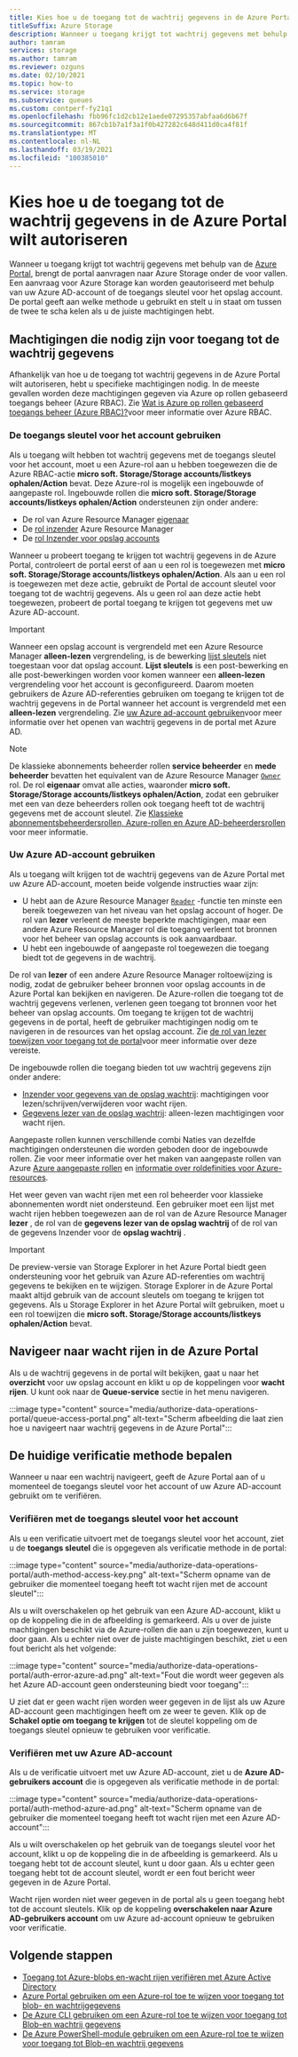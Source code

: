 ```yaml
---
title: Kies hoe u de toegang tot de wachtrij gegevens in de Azure Portal wilt autoriseren
titleSuffix: Azure Storage
description: Wanneer u toegang krijgt tot wachtrij gegevens met behulp van de Azure Portal, brengt de portal aanvragen naar Azure Storage onder de voor vallen. Deze aanvragen voor Azure Storage kunnen worden geverifieerd en geautoriseerd met uw Azure AD-account of de toegangs sleutel voor het opslag account.
author: tamram
services: storage
ms.author: tamram
ms.reviewer: ozguns
ms.date: 02/10/2021
ms.topic: how-to
ms.service: storage
ms.subservice: queues
ms.custom: contperf-fy21q1
ms.openlocfilehash: fbb96fc1d2cb12e1aede07295357abfaa6d6b67f
ms.sourcegitcommit: 867cb1b7a1f3a1f0b427282c648d411d0ca4f81f
ms.translationtype: MT
ms.contentlocale: nl-NL
ms.lasthandoff: 03/19/2021
ms.locfileid: "100385010"
---
```

# <a name="choose-how-to-authorize-access-to-queue-data-in-the-azure-portal"></a>Kies hoe u de toegang tot de wachtrij gegevens in de Azure Portal wilt autoriseren

Wanneer u toegang krijgt tot wachtrij gegevens met behulp van de [Azure Portal](https://portal.azure.com), brengt de portal aanvragen naar Azure Storage onder de voor vallen. Een aanvraag voor Azure Storage kan worden geautoriseerd met behulp van uw Azure AD-account of de toegangs sleutel voor het opslag account. De portal geeft aan welke methode u gebruikt en stelt u in staat om tussen de twee te scha kelen als u de juiste machtigingen hebt.

## <a name="permissions-needed-to-access-queue-data"></a>Machtigingen die nodig zijn voor toegang tot de wachtrij gegevens

Afhankelijk van hoe u de toegang tot wachtrij gegevens in de Azure Portal wilt autoriseren, hebt u specifieke machtigingen nodig. In de meeste gevallen worden deze machtigingen gegeven via Azure op rollen gebaseerd toegangs beheer (Azure RBAC). Zie [Wat is Azure op rollen gebaseerd toegangs beheer (Azure RBAC)?](../../role-based-access-control/overview.md)voor meer informatie over Azure RBAC.

### <a name="use-the-account-access-key"></a>De toegangs sleutel voor het account gebruiken

Als u toegang wilt hebben tot wachtrij gegevens met de toegangs sleutel voor het account, moet u een Azure-rol aan u hebben toegewezen die de Azure RBAC-actie **micro soft. Storage/Storage accounts/listkeys ophalen/Action** bevat. Deze Azure-rol is mogelijk een ingebouwde of aangepaste rol. Ingebouwde rollen die **micro soft. Storage/Storage accounts/listkeys ophalen/Action** ondersteunen zijn onder andere:

- De rol van Azure Resource Manager [eigenaar](../../role-based-access-control/built-in-roles.md#owner)
- De [rol inzender](../../role-based-access-control/built-in-roles.md#contributor) Azure Resource Manager
- De [rol Inzender voor opslag accounts](../../role-based-access-control/built-in-roles.md#storage-account-contributor)

Wanneer u probeert toegang te krijgen tot wachtrij gegevens in de Azure Portal, controleert de portal eerst of aan u een rol is toegewezen met **micro soft. Storage/Storage accounts/listkeys ophalen/Action**. Als aan u een rol is toegewezen met deze actie, gebruikt de Portal de account sleutel voor toegang tot de wachtrij gegevens. Als u geen rol aan deze actie hebt toegewezen, probeert de portal toegang te krijgen tot gegevens met uw Azure AD-account.

> [!IMPORTANT]
> Wanneer een opslag account is vergrendeld met een Azure Resource Manager **alleen-lezen** vergrendeling, is de bewerking [lijst sleutels](/rest/api/storagerp/storageaccounts/listkeys) niet toegestaan voor dat opslag account. **Lijst sleutels** is een post-bewerking en alle post-bewerkingen worden voor komen wanneer een **alleen-lezen** vergrendeling voor het account is geconfigureerd. Daarom moeten gebruikers de Azure AD-referenties gebruiken om toegang te krijgen tot de wachtrij gegevens in de Portal wanneer het account is vergrendeld met een **alleen-lezen** vergrendeling. Zie [uw Azure ad-account gebruiken](#use-your-azure-ad-account)voor meer informatie over het openen van wachtrij gegevens in de portal met Azure AD.

> [!NOTE]
> De klassieke abonnements beheerder rollen **service beheerder** en **mede beheerder** bevatten het equivalent van de Azure Resource Manager [`Owner`](../../role-based-access-control/built-in-roles.md#owner) rol. De rol **eigenaar** omvat alle acties, waaronder **micro soft. Storage/Storage accounts/listkeys ophalen/Action**, zodat een gebruiker met een van deze beheerders rollen ook toegang heeft tot de wachtrij gegevens met de account sleutel. Zie [Klassieke abonnementsbeheerdersrollen, Azure-rollen en Azure AD-beheerdersrollen](../../role-based-access-control/rbac-and-directory-admin-roles.md#classic-subscription-administrator-roles) voor meer informatie.

### <a name="use-your-azure-ad-account"></a>Uw Azure AD-account gebruiken

Als u toegang wilt krijgen tot de wachtrij gegevens van de Azure Portal met uw Azure AD-account, moeten beide volgende instructies waar zijn:

- U hebt aan de Azure Resource Manager [`Reader`](../../role-based-access-control/built-in-roles.md#reader) -functie ten minste een bereik toegewezen van het niveau van het opslag account of hoger. De rol van **lezer** verleent de meeste beperkte machtigingen, maar een andere Azure Resource Manager rol die toegang verleent tot bronnen voor het beheer van opslag accounts is ook aanvaardbaar.
- U hebt een ingebouwde of aangepaste rol toegewezen die toegang biedt tot de gegevens in de wachtrij.

De rol van **lezer** of een andere Azure Resource Manager roltoewijzing is nodig, zodat de gebruiker beheer bronnen voor opslag accounts in de Azure Portal kan bekijken en navigeren. De Azure-rollen die toegang tot de wachtrij gegevens verlenen, verlenen geen toegang tot bronnen voor het beheer van opslag accounts. Om toegang te krijgen tot de wachtrij gegevens in de portal, heeft de gebruiker machtigingen nodig om te navigeren in de resources van het opslag account. Zie [de rol van lezer toewijzen voor toegang tot de portal](../common/storage-auth-aad-rbac-portal.md#assign-the-reader-role-for-portal-access)voor meer informatie over deze vereiste.

De ingebouwde rollen die toegang bieden tot uw wachtrij gegevens zijn onder andere:

- [Inzender voor gegevens van de opslag wachtrij](../../role-based-access-control/built-in-roles.md#storage-queue-data-contributor): machtigingen voor lezen/schrijven/verwijderen voor wacht rijen.
- [Gegevens lezer van de opslag wachtrij](../../role-based-access-control/built-in-roles.md#storage-queue-data-reader): alleen-lezen machtigingen voor wacht rijen.

Aangepaste rollen kunnen verschillende combi Naties van dezelfde machtigingen ondersteunen die worden geboden door de ingebouwde rollen. Zie voor meer informatie over het maken van aangepaste rollen van Azure [Azure aangepaste rollen](../../role-based-access-control/custom-roles.md) en [informatie over roldefinities voor Azure-resources](../../role-based-access-control/role-definitions.md).

Het weer geven van wacht rijen met een rol beheerder voor klassieke abonnementen wordt niet ondersteund. Een gebruiker moet een lijst met wacht rijen hebben toegewezen aan de rol van de Azure Resource Manager **lezer** , de rol van de **gegevens lezer van de opslag wachtrij** of de rol van de gegevens Inzender voor de **opslag wachtrij** .

> [!IMPORTANT]
> De preview-versie van Storage Explorer in het Azure Portal biedt geen ondersteuning voor het gebruik van Azure AD-referenties om wachtrij gegevens te bekijken en te wijzigen. Storage Explorer in de Azure Portal maakt altijd gebruik van de account sleutels om toegang te krijgen tot gegevens. Als u Storage Explorer in het Azure Portal wilt gebruiken, moet u een rol toewijzen die **micro soft. Storage/Storage accounts/listkeys ophalen/Action** bevat.

## <a name="navigate-to-queues-in-the-azure-portal"></a>Navigeer naar wacht rijen in de Azure Portal

Als u de wachtrij gegevens in de portal wilt bekijken, gaat u naar het **overzicht** voor uw opslag account en klikt u op de koppelingen voor **wacht rijen**. U kunt ook naar de **Queue-service** sectie in het menu navigeren.

:::image type="content" source="media/authorize-data-operations-portal/queue-access-portal.png" alt-text="Scherm afbeelding die laat zien hoe u navigeert naar wachtrij gegevens in de Azure Portal":::

## <a name="determine-the-current-authentication-method"></a>De huidige verificatie methode bepalen

Wanneer u naar een wachtrij navigeert, geeft de Azure Portal aan of u momenteel de toegangs sleutel voor het account of uw Azure AD-account gebruikt om te verifiëren.

### <a name="authenticate-with-the-account-access-key"></a>Verifiëren met de toegangs sleutel voor het account

Als u een verificatie uitvoert met de toegangs sleutel voor het account, ziet u de **toegangs sleutel** die is opgegeven als verificatie methode in de portal:

:::image type="content" source="media/authorize-data-operations-portal/auth-method-access-key.png" alt-text="Scherm opname van de gebruiker die momenteel toegang heeft tot wacht rijen met de account sleutel":::

Als u wilt overschakelen op het gebruik van een Azure AD-account, klikt u op de koppeling die in de afbeelding is gemarkeerd. Als u over de juiste machtigingen beschikt via de Azure-rollen die aan u zijn toegewezen, kunt u door gaan. Als u echter niet over de juiste machtigingen beschikt, ziet u een fout bericht als het volgende:

:::image type="content" source="media/authorize-data-operations-portal/auth-error-azure-ad.png" alt-text="Fout die wordt weer gegeven als het Azure AD-account geen ondersteuning biedt voor toegang":::

U ziet dat er geen wacht rijen worden weer gegeven in de lijst als uw Azure AD-account geen machtigingen heeft om ze weer te geven. Klik op de **Schakel optie om toegang te krijgen** tot de sleutel koppeling om de toegangs sleutel opnieuw te gebruiken voor verificatie.

### <a name="authenticate-with-your-azure-ad-account"></a>Verifiëren met uw Azure AD-account

Als u de verificatie uitvoert met uw Azure AD-account, ziet u de **Azure AD-gebruikers account** die is opgegeven als verificatie methode in de portal:

:::image type="content" source="media/authorize-data-operations-portal/auth-method-azure-ad.png" alt-text="Scherm opname van de gebruiker die momenteel toegang heeft tot wacht rijen met een Azure AD-account":::

Als u wilt overschakelen op het gebruik van de toegangs sleutel voor het account, klikt u op de koppeling die in de afbeelding is gemarkeerd. Als u toegang hebt tot de account sleutel, kunt u door gaan. Als u echter geen toegang hebt tot de account sleutel, wordt er een fout bericht weer gegeven in de Azure Portal.

Wacht rijen worden niet weer gegeven in de portal als u geen toegang hebt tot de account sleutels. Klik op de koppeling **overschakelen naar Azure AD-gebruikers account** om uw Azure ad-account opnieuw te gebruiken voor verificatie.

## <a name="next-steps"></a>Volgende stappen

- [Toegang tot Azure-blobs en-wacht rijen verifiëren met Azure Active Directory](../common/storage-auth-aad.md)
- [Azure Portal gebruiken om een Azure-rol toe te wijzen voor toegang tot blob- en wachtrijgegevens](../common/storage-auth-aad-rbac-portal.md)
- [De Azure CLI gebruiken om een Azure-rol toe te wijzen voor toegang tot Blob-en wachtrij gegevens](../common/storage-auth-aad-rbac-cli.md)
- [De Azure PowerShell-module gebruiken om een Azure-rol toe te wijzen voor toegang tot Blob-en wachtrij gegevens](../common/storage-auth-aad-rbac-powershell.md)
